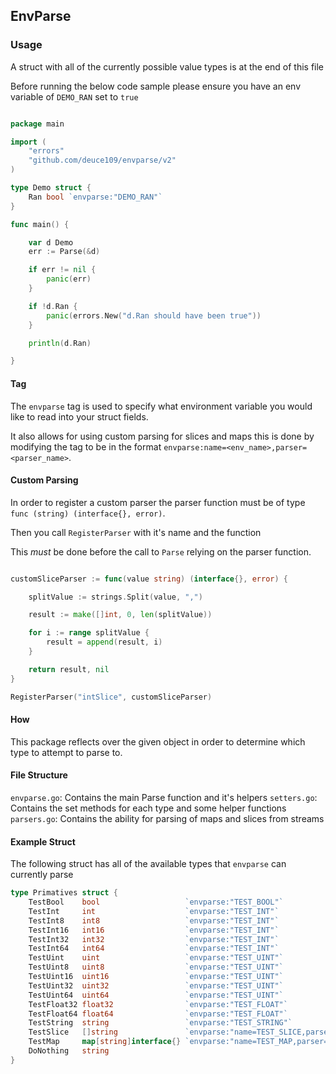 
## EnvParse

### Usage

A struct with all of the currently possible value types is at the end of this file

Before running the below code sample please ensure you have an env variable of `DEMO_RAN` set to `true`

```go

package main

import (
	"errors"
	"github.com/deuce109/envparse/v2"
)

type Demo struct {
	Ran bool `envparse:"DEMO_RAN"`
}

func main() {

	var d Demo
	err := Parse(&d)

	if err != nil {
		panic(err)
	}

	if !d.Ran {
		panic(errors.New("d.Ran should have been true"))
	}

	println(d.Ran)

}


```

#### Tag
The `envparse` tag is used to specify what environment variable you would like to read into your struct fields.

It also allows for using custom parsing for slices and maps this is done by modifying the tag to be in the format `envparse:name=<env_name>,parser=<parser_name>`.

#### Custom Parsing

In order to register a custom parser the parser function must be of type `func (string) (interface{}, error)`.

Then you call `RegisterParser` with it's name and the function

This *must* be done before the call to `Parse` relying on the parser function.

```go

customSliceParser := func(value string) (interface{}, error) {

    splitValue := strings.Split(value, ",")

    result := make([]int, 0, len(splitValue))

    for i := range splitValue {
        result = append(result, i)
    }

    return result, nil
}

RegisterParser("intSlice", customSliceParser)

```

#### How
This package reflects over the given object in order to determine which type to attempt to parse to.

#### File Structure
`envparse.go`: Contains the main Parse function and it's helpers
`setters.go`: Contains the set methods for each type and some helper functions
`parsers.go`: Contains the ability for parsing of maps and slices from streams


#### Example Struct

The following struct has all of the available types that `envparse` can currently parse

```go
type Primatives struct {
	TestBool    bool                   `envparse:"TEST_BOOL"`
	TestInt     int                    `envparse:"TEST_INT"`
	TestInt8    int8                   `envparse:"TEST_INT"`
	TestInt16   int16                  `envparse:"TEST_INT"`
	TestInt32   int32                  `envparse:"TEST_INT"`
	TestInt64   int64                  `envparse:"TEST_INT"`
	TestUint    uint                   `envparse:"TEST_UINT"`
	TestUint8   uint8                  `envparse:"TEST_UINT"`
	TestUint16  uint16                 `envparse:"TEST_UINT"`
	TestUint32  uint32                 `envparse:"TEST_UINT"`
	TestUint64  uint64                 `envparse:"TEST_UINT"`
	TestFloat32 float32                `envparse:"TEST_FLOAT"`
	TestFloat64 float64                `envparse:"TEST_FLOAT"`
	TestString  string                 `envparse:"TEST_STRING"`
	TestSlice   []string               `envparse:"name=TEST_SLICE,parser=default"`
	TestMap     map[string]interface{} `envparse:"name=TEST_MAP,parser=default"`
	DoNothing   string
}
```